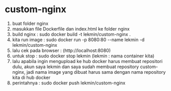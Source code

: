 # custom-nginx
1. buat folder nginx
2. masukkan file Dockerfile dan index.html ke folder nginx
3. build nginx : sudo docker build -t lekmin/custom-nginx .
4. kita run image : sudo docker run -p 8080:80 --name lekmin -d lekmin/custom-nginx
5. lalu cek pada browser : (http://localhost:8080)
6. untuk stop : sudo docker stop lekmin (lekmin : nama container kita)
7. lalu apabila ingin mengupload ke hub docker harus membuat repositori dulu, akun saya lekmin dan saya sudah membuat repository custom-nginx, jadi nama image yang dibuat harus sama dengan nama repository kita di hub docker
8. perintahnya : sudo docker push lekmin/custom-nginx
